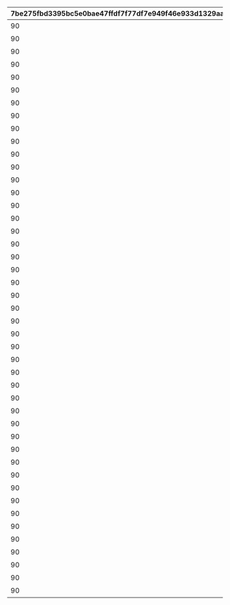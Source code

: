 |7be275fbd3395bc5e0bae47ffdf7f77df7e949f46e933d1329aa0458bfe070b2|ed2f7e027d44e82ea4d1999488fc2cb6d837781e669f206e6572726fda27b6d9|1acf0aaa3e06b7d284003311601072371b236e1e0b9cdb3f91af413b898a2137|462e3be6f27e6079269a4953cc5afb56615bf165fe0120983937862034680042|c90781c2b1251b0c3fe95e8a1b2d4a2814ba5e94eaa314040771b5b253cf5a20|605a955ce3d616f6e0bb7ab4f65c5c4e13d6c2c8813c80648ef2616d495f29a0|5cb2ecd6fed2d1a2e538e20b6db05fb8f2cc0ccbe94d4ac574141773c9152482|d86cbadc8e16fe93148b1909c760554493a00470935f86fef53ebed897984e8d|e2b92c24311bd9829af2efc6f2bb9d1cb309baef70b1f16a90d15207b41b9777|449f73b34f1ac848e9194105ba5aac5370e77a81aaf276a4e1c890f3db40338b|e31647610b56c365ae171ae9b5c6d2904b5966bb60653c36edf8aaff8d2ffad5|2483ddedfc7b7591198c052c51cf9b632c11cc38061fb908d844046e2682adf4|bb6d3488452475d2247bbc09d0fecf4a97cf45c0e1b3317d900387221eeb0f2f|7fbc62718a4b4918a3cb3b8011de6f7cd35f0b9d8d6a2bb319c9d100f6fd2428|1c00bc45f860293a07cd7c4772db77abbc13e5ede5a8014aec42f1c82080c4bc|
| --- | --- | --- | --- | --- | --- | --- | --- | --- | --- | --- | --- | --- | --- | --- |
|90|924073001|924070100|96|0|924072001|8|92407020|25|前哨クエスト|92407010|0|92407|6|1|
|90|924073002|924070200|96|0|924072002|8|92407030|25|前哨クエスト|92407020|92407010|92407|6|2|
|90|924073003|924070300|96|0|924072003|8|0|25|前哨クエスト|92407030|92407020|92407|6|3|
|90|924083001|924080100|540|0|924082001|25|92408020|25|前哨クエスト|92408010|0|92408|25|1|
|90|924083002|924080200|540|0|924082002|25|92408030|25|前哨クエスト|92408020|92408010|92408|25|2|
|90|924083003|924080300|540|0|924082003|25|0|25|前哨クエスト|92408030|92408020|92408|25|3|
|90|924093001|924090100|540|0|924092001|25|92409020|25|前哨クエスト|92409010|0|92409|25|1|
|90|924093002|924090200|540|0|924092002|25|92409030|25|前哨クエスト|92409020|92409010|92409|25|2|
|90|924093003|924090300|540|0|924092003|25|0|25|前哨クエスト|92409030|92409020|92409|25|3|
|90|924103001|924100100|540|0|924102001|25|92410020|25|前哨クエスト|92410010|0|92410|25|1|
|90|924103002|924100200|540|0|924102002|25|92410030|25|前哨クエスト|92410020|92410010|92410|25|2|
|90|924103003|924100300|540|0|924102003|25|0|25|前哨クエスト|92410030|92410020|92410|25|3|
|90|924113001|924110100|540|0|924112001|25|92411020|25|前哨クエスト|92411010|0|92411|25|1|
|90|924113002|924110200|540|0|924112002|25|92411030|25|前哨クエスト|92411020|92411010|92411|25|2|
|90|924113003|924110300|540|0|924112003|25|0|25|前哨クエスト|92411030|92411020|92411|25|3|
|90|924123001|924120100|540|0|924122001|25|92412020|25|前哨クエスト|92412010|0|92412|25|1|
|90|924123002|924120200|540|0|924122002|25|92412030|25|前哨クエスト|92412020|92412010|92412|25|2|
|90|924123003|924120300|540|0|924122003|25|0|25|前哨クエスト|92412030|92412020|92412|25|3|
|90|924143001|924140100|540|0|924142001|25|92414020|25|前哨クエスト|92414010|0|92414|25|1|
|90|924143002|924140200|540|0|924142002|25|92414030|25|前哨クエスト|92414020|92414010|92414|25|2|
|90|924143003|924140300|540|0|924142003|25|0|25|前哨クエスト|92414030|92414020|92414|25|3|
|90|924153001|924150100|540|0|924152001|25|92415020|25|前哨クエスト|92415010|0|92415|25|1|
|90|924153002|924150200|540|0|924152002|25|92415030|25|前哨クエスト|92415020|92415010|92415|25|2|
|90|924153003|924150300|540|0|924152003|25|0|25|前哨クエスト|92415030|92415020|92415|25|3|
|90|924163001|924160100|540|0|924162001|25|92416020|25|前哨クエスト|92416010|0|92416|25|1|
|90|924163002|924160200|540|0|924162002|25|92416030|25|前哨クエスト|92416020|92416010|92416|25|2|
|90|924163003|924160300|540|0|924162003|25|0|25|前哨クエスト|92416030|92416020|92416|25|3|
|90|924173001|924170100|540|0|924172001|25|92417020|25|前哨クエスト|92417010|0|92417|25|1|
|90|924173002|924170200|540|0|924172002|25|92417030|25|前哨クエスト|92417020|92417010|92417|25|2|
|90|924173003|924170300|540|0|924172003|25|0|25|前哨クエスト|92417030|92417020|92417|25|3|
|90|924183001|924180100|540|0|924182001|25|92418020|25|前哨クエスト|92418010|0|92418|25|1|
|90|924183002|924180200|540|0|924182002|25|92418030|25|前哨クエスト|92418020|92418010|92418|25|2|
|90|924183003|924180300|540|0|924182003|25|0|25|前哨クエスト|92418030|92418020|92418|25|3|
|90|924193001|924190100|540|0|924192001|25|92419020|25|前哨クエスト|92419010|0|92419|25|1|
|90|924193002|924190200|540|0|924192002|25|92419030|25|前哨クエスト|92419020|92419010|92419|25|2|
|90|924193003|924190300|540|0|924192003|25|0|25|前哨クエスト|92419030|92419020|92419|25|3|
|90|924203001|924200100|540|0|924202001|25|92420020|25|前哨クエスト|92420010|0|92420|25|1|
|90|924203002|924200200|540|0|924202002|25|92420030|25|前哨クエスト|92420020|92420010|92420|25|2|
|90|924203003|924200300|540|0|924202003|25|0|25|前哨クエスト|92420030|92420020|92420|25|3|
|90|924213001|924010100|540|0|924212001|25|92421020|25|前哨クエスト|92421010|0|92421|25|1|
|90|924213002|924010200|540|0|924212002|25|92421030|25|前哨クエスト|92421020|92421010|92421|25|2|
|90|924213003|924010300|540|0|924212003|25|0|25|前哨クエスト|92421030|92421020|92421|25|3|
|90|925013001|925010100|540|0|925012001|25|92501020|25|前哨クエスト|92501010|0|92413|25|1|
|90|925013002|925010200|540|0|925012002|25|92501030|25|前哨クエスト|92501020|92501010|92413|25|2|
|90|925013003|925010300|540|0|925012003|25|0|25|前哨クエスト|92501030|92501020|92413|25|3|